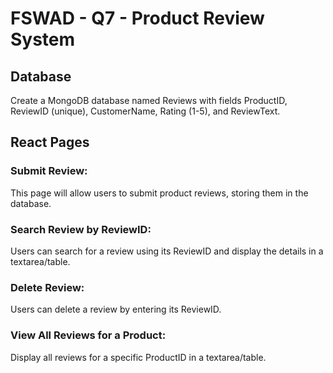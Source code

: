 # FSWAD - Q7 - Product Review System

## Database
Create a MongoDB database named Reviews with fields ProductID, ReviewID (unique), CustomerName, Rating (1-5), and ReviewText.

## React Pages

### Submit Review:  
This page will allow users to submit product reviews, storing them in the database.

### Search Review by ReviewID:
Users can search for a review using its ReviewID and display the details in a textarea/table.

### Delete Review: 
Users can delete a review by entering its ReviewID.

### View All Reviews for a Product: 
Display all reviews for a specific ProductID in a textarea/table.